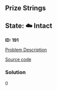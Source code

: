 ## Prize Strings

## State: :cloud: **Intact**

**ID: 191**

[Problem Description](https://projecteuler.net/problem=191)

[Source code](main.cpp)

### Solution
0